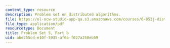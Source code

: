 ```yaml
---
content_type: resource
description: Problem set on distributed algorithms.
file: https://ol-ocw-studio-app-qa.s3.amazonaws.com/courses/6-852j-distributed-algorithms-fall-2009/abe255cde10f5935af6af027a250eb59_MIT6_852JF09_pset5b.pdf
file_type: application/pdf
resourcetype: Document
title: Problem Set 5, Part b
uid: abe255cd-e10f-5935-af6a-f027a250eb59
---
```

